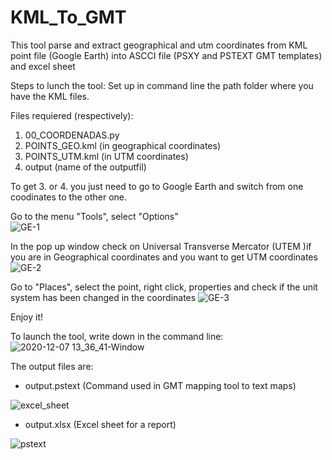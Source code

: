 # KML_To_GMT
This tool parse and extract geographical and utm coordinates from KML point file (Google Earth) into ASCCI file (PSXY and PSTEXT GMT templates) and excel sheet

Steps to lunch the tool:
Set up in command line the path folder where you have the KML files.

Files requiered (respectively):
1. 00_COORDENADAS.py
2. POINTS_GEO.kml (in geographical coordinates)
3. POINTS_UTM.kml (in UTM coordinates)
4. output (name of the outputfil)

To get 3. or 4. you just need to go to Google Earth and switch from one coodinates to the other one.

Go to the menu "Tools", select "Options"  
![GE-1](https://user-images.githubusercontent.com/52880203/101363317-8c51e700-38a1-11eb-9d49-6372e88adba0.png)

In the pop up window check on Universal Transverse Mercator (UTEM )if you are in Geographical coordinates and you want to get UTM coordinates
![GE-2](https://user-images.githubusercontent.com/52880203/101364371-c7084f00-38a2-11eb-835c-8365ef7ab69c.png)

Go to "Places", select the point, right click, properties and check if the unit system has been changed in the coordinates
![GE-3](https://user-images.githubusercontent.com/52880203/101363548-d33fdc80-38a1-11eb-8fd2-95780593bbdd.png)

Enjoy it!

To launch the tool, write down in the command line:
![2020-12-07 13_36_41-Window](https://user-images.githubusercontent.com/52880203/101357547-df27a080-3899-11eb-83ae-dcd953f810ca.png)

The output files are: 
- output.pstext (Command used in GMT mapping tool to text maps)

![excel_sheet](https://user-images.githubusercontent.com/52880203/101357293-8821cb80-3899-11eb-95f7-9f3e11999ccb.png)

- output.xlsx (Excel sheet for a report)

![pstext](https://user-images.githubusercontent.com/52880203/101357820-42193780-389a-11eb-870d-53d227c68fb2.png)


